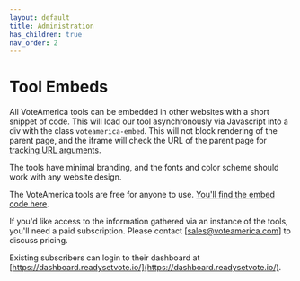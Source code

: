 ```yaml
---
layout: default
title: Administration
has_children: true
nav_order: 2
---
```


# Tool Embeds

All VoteAmerica tools can be embedded in other websites with a short snippet of code. This will load our tool asynchronously via Javascript into a div with the class `voteamerica-embed`. This will not block rendering of the parent page, and the iframe will check the URL of the parent page for [tracking URL arguments](/embed/tracking/).

The tools have minimal branding, and the fonts and color scheme should work with any website design.

The VoteAmerica tools are free for anyone to use.  [You'll find the embed code here](https://www.voteamerica.com/embeds/).  

If you'd like access to the information gathered via an instance of the tools, you'll need a paid subscription.  Please contact [sales@voteamerica.com] to discuss pricing.

Existing subscribers can login to their dashboard at [https://dashboard.readysetvote.io/](https://dashboard.readysetvote.io/).
